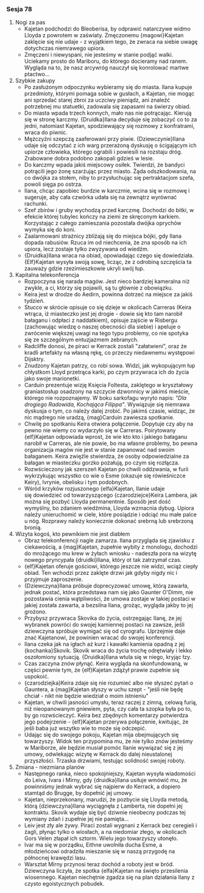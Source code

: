 ### Sesja 78
1. Nogi za pas
    - Kajetan podchodzi do Bleoberisa, by odprawić natarczywe widmo Lloyda z powrotem w zaświaty. Zmęczonemu {magowi}Kajetan zaklęcie się nie udaje - z wyjątkiem tego, że zwraca na siebie uwagę dotychczas niemrawego upiora.
    - Zmęczeni i niewyspani, nie jesteśmy w stanie podjąć walki. Uciekamy prosto do Mariboru, do którego docieramy nad ranem. Wygląda na to, że nasz arcywróg nauczył się konrolować martwe ptactwo...
2. Szybkie zakupy
    - Po zasłużonym odpoczynku wybieramy się do miasta. Ilana kupuje przedmioty, którymi pomaga sobie w gusłach, a Kajetan, nie mogąc ani sprzedać starej zbroi za uczciwy pieniądz, ani znaleźć potrzebnej mu statuetki, zadowala się zapasami na świerzy obiad.
    - Do miasta wpada trzech konnych, mało nas nie potrącając. Kierują się w stronę karczmy. {Druidka}Ilana decyduje się zobaczyć co to za jedni, natomiast Kajetan, spodziewający się rozmowy z konfratrami, wraca do piwnic.
    - Mężczyźni szepczą zaaferowani przy piwie. {Dziewczynie}Ilana udaje się odczytać z ich warg przerażoną dyskusję o ścigającym ich upiorze człowieka, którego ograbili i powiesili na rozstaju dróg. Zrabowane dobra podobno zakopali gdzieś w lesie.
    - Do karczmy wpada jakiś miejscowy osiłek. Twierdzi, że bandyci potrącili jego żonę szarżując przez miasto. Żąda odszkodowania, na co dwójka za stołem, niby to przysłuchując się pertraktacjom szefa, powoli sięga po ostrza. 
    - Ilana, chcąc zapobiec burdzie w karczmie, wcina się w rozmowę i sugeruje, aby cała czwórka udała się na zewnątrz wyrównać rachunki. 
    - Szef zbirów i gruby wychodzą przed karczmę. Dochodzi do bitki, w efekcie której tubylec kończy na ziemi ze skręconym karkiem. Korzystając z całego zamieszania pozostała dwójka oprychów wymyka się do koni.
    - Zaalarmowani strażnicy zbliżają się do miejsca bójki, gdy Ilana dopada rabusiów. Rzuca im od niechcenia, że zna sposób na ich upiora, lecz zostaje tylko zwyzywana od wiedźm.
    - {Druidka}Ilana wraca na obiad, opowiadając czego się dowiedziała. {Elf}Kajetan wysyła swoją sowę, licząc, że z odrobiną szczęścia ta zauważy gdzie rzezimieszkowie ukryli swój łup.
3. Kapitalna telekonferencja
    - Rozpoczyna się narada magów. Jest nieco bardziej kameralna niż zwykle, a ci, którzy się pojawili, są tu głównie z obowiązku.
    - Keira jest w drodze do Aedirn, powinna dotrzeć na miejsce za jakiś tydzień.
    - Stucco w skrócie opisuje co się dzieje w okolicach Carreras (Keira wtrąca, iż miasteczko jest jej drogie - dowie się kto tam narobił bałaganu i odpłaci z naddatkiem), opisuje zajście w Risbergu (zachowując wiedzę o naszej obecności dla siebie) i apeluje o zwrócenie większej uwagi na tego typu problemy, co nie spotyka się ze szczególnym entuzjazmem zebranych.
    - Radcliffe donosi, że piraci w Kerrack zostali "załatwieni", oraz że kradli artefakty na własną rękę, co przeczy niedawnemu występowi Dijsktry.
    - Znudzony Kajetan patrzy, co robi sowa. Widzi, jak wykopującym łup chłystkom Lloyd przetrąca karki, po czym przywraca ich do życia jako swoje marionetki.
    - Carduin prezentuje wizję Księcia Foltesta, zaklętego w kryształowy graniastosłup osadzony na szczycie dzwonnicy w jakimś mieście, którego nie rozpoznajemy. W boku sarkofagu wyryto napis: _"Dla drogiego Radowida, Kochająca Filippa"_. Wywiązuje się niemrawa dyskusja o tym, co należy dalej zrobić. Po jakimś czasie, widząc, że nic mądrego nie uradzą, {mag}Carduin zawiesza spotkanie.
    - Chwilę po spotkaniu Keira otwiera połączenie. Dopytuje czy aby na pewno nie wiemy co wydarzyło się w Carreras. Poirytowany {elf}Kajetan odpowiada wprost, że wie kto kto i jakiego bałaganu narobił w Carreras, ale nie powie, bo ma własne problemy, bo pewna organizacja magów nie jest w stanie zapanować nad swoim bałaganem. Keira zwięźle stwierdza, że osoby odpowiedzialne za bałagan w miasteczku gorzko pożałują, po czym się rozłącza.
    - Rozwścieczony jak szerszeń Kajetan po chwili oddzwania, w furii wykrzykując wszystko co wie o Esme (okazuje się rówieśniczce Keiry), Ivrynie, obelisku i tym podobnych.
    - Wśród krzyków rozjuszonego {elfa}Kajetan, Ilanie udaje się dowiedzieć od towarzyszącego {czarodziejce}Keira Lambera, jak można się pozbyć Lloyda permanentnie. Sposób jest dość wymyślny, bo zdaniem wiedźmina, Lloyda wzmacnia dybug. Upiora należy unieruchomić w ciele, które posiądzie i odciąć mu małe palce u nóg. Rozprawy należy koniecznie dokonać srebrną lub srebrzoną bronią.
4. Wizyta kogoś, kto pewnikiem nie jest diabłem
    - Obraz telekonferencji nagle zamarza. Ilana przygląda się zjawisku z ciekawością, a {mag}Kajetan, zupełnie wybity z monologu, dochodzi do mrożącego mu krew w żyłach wniosku - nadeszła pora na wizytę nowego pryncypała {druidki}Ilana, który ot tak zatrzymał czas.
    - {elf}Kajetan oferuje gościowi, którego jeszcze nie widzi, wciąż ciepły obiad. Ten wchodzi przez zaklęte drzwi jak gdyby nigdy nic i przyjmuje zaproszenie.
    - {Dziewczyna}Ilana próbuje doprecyzować umowę, którą zawarła, jednak postać, która przedstawa nam się jako Gaunter O'Dimm, nie pozostawia cienia wątpliwości, że umowa zostaje w takiej postaci w jakiej została zawarta, a bezsilna Ilana, grożąc, wygląda jakby to jej grożono.
    - Przybysz przywraca Skovika do życia, ostrzegając Ilanę, że jej wybranek powróci do swojej kamiennej postaci na zawsze, jeśli dziewczyna spróbuje wymigać się od cyrografu. Uprzejmie daje znać Kajetanowi, że powinien wracać do swojej konferencji.
    - Ilana czeka jak na igłach aż kurz i kawałki kamienia opadną z jej {kochanka}Skovik. Skovik wraca do życia trochę odrętwiały i lekko oszołomiony sytuacją. {Druidka}Ilana wtula się w niego, kryjąc łzy.
    - Czas zaczyna znów płynąć. Keira wygląda na skonfundowaną, w części pewnie tym, że {elf}Kajetan zdążył prawie zupełnie się uspokoić.
    - {czarodziejka}Keira zdaje się nie rozumieć albo nie słyszeć pytań o Gauntera, a {mag}Kajetan słyszy w uchu szept - "jeśli nie będę chciał - nikt nie będzie wiedział o moim istnieniu"
    - Kajetan, w chwili jasności umysłu, teraz raczej z zimną, celową furią, niż nieopanowanym gniewiem, pyta, czy cała ta szopka była po to, by go rozwścieczyć. Keira bez zbędnych komentarzy potwierdza jego podejrzenie - {elf}Kajetan przerywa połączenie, kwitując, że jeśli baba już wszytko wie to może się odczepić.
    - Udając się do swojego pokoju, Kajetan mija obejmujących się towarzyszy. Widok ten przypomina mu, że nie tylko znów jesteśmy w Mariborze, ale będzie musiał pomóc Ilanie wywiązać się z jej umowy, odwlekając wizytę w Kerrack do dalej nieustalonej przyszłości. Trzaska drzwiami, testując solidność swojej roboty.
5. Zmiana - niezmiana planów
    - Następnego ranka, nieco spokojniejszy, Kajetan wysyła wiadomości do Leiva, Ivara i Mirny, gdy {druidka}Ilana usiłuje wmówić mu, że powinniśmy jednak wybrać się najpierw do Kerrack, a dopiero stamtąd do Brugge, by dopełnić jej umowy.
    - Kajetan, nieprzekonany, marudzi, że pozbycie się Lloyda metodą, którą {dziewczyna}Ilana wyciągnęła z Lamberta, nie dopełni jej kontraktu. Skovik wydaje się być dziwnie nieobecny podczas tej wymiany zdań i zupełnie jej nie pamięta...
    - Leiv jest zły ale żywy. Piraci zostali wygnani z Kerrack bez ceregieli i żagli, płynąc tylko o wiosłach, a na niedomiar złego, w okolicach Gors Velen złapał ich sztorm. Wielu jego towarzyszy utonęło.
    - Ivar ma się w porządku, Eithne uwolniła ducha Esme, a młodzieńcowi odradziła mieszanie się w naszą przygodę na północnej krawędzi lasu.
    - Warsztat Mirny przynosi teraz dochód a roboty jest w bród. Dziewczyna liczyła, że spotka {elfa}Kajetan na święto przesilenia wiosennego. Kajetan niechętnie zgadza się na plan działania Ilany z czysto egoistycznych pobudek.
